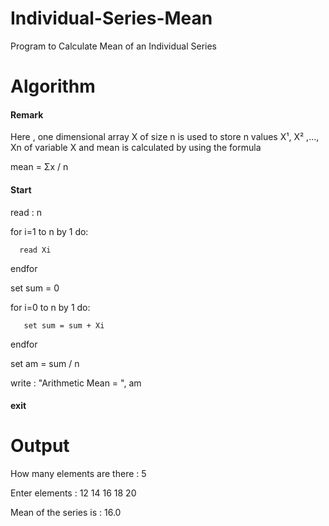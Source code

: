 # Individual-Series-Mean
Program to Calculate Mean of an Individual Series
# Algorithm
#### Remark
Here , one dimensional array X of size n is used to store n values X¹, X² ,..., Xn of variable X and mean is calculated by using the formula
 
mean =  Σx / n 

#### Start

   read : n

   for i=1 to n by 1 do:

      read Xi

   endfor

   set sum = 0

   for i=0 to n by 1 do:

       set sum = sum + Xi
   endfor

   set am = sum / n

   write : "Arithmetic Mean = ", am

#### exit

# Output

How many elements are there : 5

Enter elements : 12 14 16 18 20

Mean of the series is : 16.0
